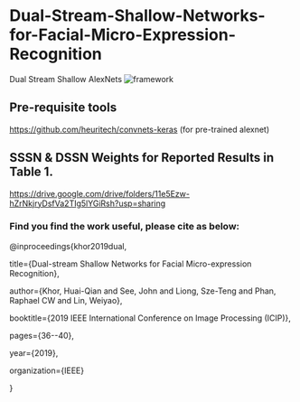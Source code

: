 # Dual-Stream-Shallow-Networks-for-Facial-Micro-Expression-Recognition
Dual Stream Shallow AlexNets
![framework](https://github.com/IcedDoggie/DSSN-MER/blob/master/Selection_666.png)

## Pre-requisite tools
https://github.com/heuritech/convnets-keras (for pre-trained alexnet)

## SSSN & DSSN Weights for Reported Results in Table 1. 
https://drive.google.com/drive/folders/11e5Ezw-hZrNkjryDsfVa2TIg5lYGiRsh?usp=sharing

### Find you find the work useful, please cite as below:
@inproceedings{khor2019dual,

title={Dual-stream Shallow Networks for Facial Micro-expression Recognition},

author={Khor, Huai-Qian and See, John and Liong, Sze-Teng and Phan, Raphael CW and Lin, Weiyao},

booktitle={2019 IEEE International Conference on Image Processing (ICIP)},

pages={36--40},

year={2019},

organization={IEEE}

}




